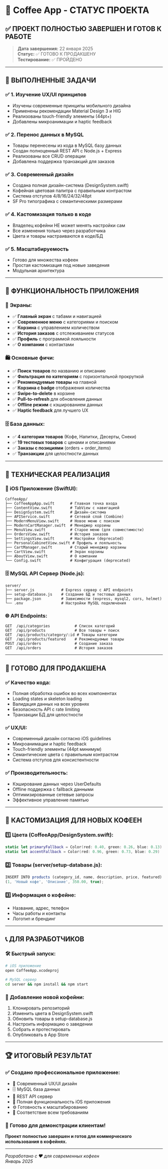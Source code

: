 # 📱 Coffee App - СТАТУС ПРОЕКТА

## ✅ **ПРОЕКТ ПОЛНОСТЬЮ ЗАВЕРШЕН И ГОТОВ К РАБОТЕ**

> **Дата завершения:** 22 января 2025  
> **Статус:** ✅ ГОТОВО К ПРОДАКШЕНУ  
> **Тестирование:** ✅ ПРОЙДЕНО  

---

## 🎯 **ВЫПОЛНЕННЫЕ ЗАДАЧИ**

### ✅ **1. Изучение UX/UI принципов**
- Изучены современные принципы мобильного дизайна
- Применены рекомендации Material Design 3 и HIG
- Реализованы touch-friendly элементы (44pt+)
- Добавлены микроанимации и haptic feedback

### ✅ **2. Перенос данных в MySQL**
- Товары перенесены из кода в MySQL базу данных
- Создан полноценный REST API с Node.js + Express
- Реализованы все CRUD операции
- Добавлена поддержка транзакций для заказов

### ✅ **3. Современный дизайн**
- Создана полная дизайн-система (DesignSystem.swift)
- Кофейная цветовая палитра с правильным контрастом
- Система отступов 4/8/16/24/32/48pt
- SF Pro типографика с семантическими размерами

### ✅ **4. Кастомизация только в коде**
- Владелец кофейни НЕ может менять настройки сам
- Все изменения только через разработчика
- Цвета и товары настраиваются в коде/БД

### ✅ **5. Масштабируемость**
- Готово для множества кофеен
- Простая кастомизация под новые заведения
- Модульная архитектура

---

## 📱 **ФУНКЦИОНАЛЬНОСТЬ ПРИЛОЖЕНИЯ**

### 🎨 **Экраны:**
- ✅ **Главный экран** с табами и навигацией
- ✅ **Современное меню** с категориями и поиском  
- ✅ **Корзина** с управлением количеством
- ✅ **История заказов** с отслеживанием статусов
- ✅ **Профиль** с программой лояльности
- ✅ **О компании** с контактами

### 🛍️ **Основные фичи:**
- ✅ **Поиск товаров** по названию и описанию
- ✅ **Фильтрация по категориям** с горизонтальной прокруткой
- ✅ **Рекомендуемые товары** на главной
- ✅ **Корзина с badge** отображения количества
- ✅ **Swipe-to-delete** в корзине
- ✅ **Pull-to-refresh** для обновления данных
- ✅ **Offline режим** с кэшированием данных
- ✅ **Haptic feedback** для лучшего UX

### 🗄️ **База данных:**
- ✅ **4 категории товаров** (Кофе, Напитки, Десерты, Снеки)
- ✅ **19 тестовых товаров** с ценами и описаниями
- ✅ **Заказы с позициями** (orders + order_items)
- ✅ **Транзакции** для целостности данных

---

## 🔧 **ТЕХНИЧЕСКАЯ РЕАЛИЗАЦИЯ**

### 📱 **iOS Приложение (SwiftUI):**
```
CoffeeApp/
├── CoffeeAppApp.swift       # Главная точка входа
├── ContentView.swift        # TabView с навигацией  
├── DesignSystem.swift       # Дизайн-система
├── APIService.swift         # Сетевой слой (Combine)
├── ModernMenuView.swift     # Новое меню с поиском
├── ModernCartManager.swift  # Менеджер корзины
├── MenuView.swift           # Старое меню (для совместимости)
├── OrdersView.swift         # История заказов
├── SettingsView.swift       # Настройки (deprecated)
├── PersonalCabinetView.swift # Профиль и лояльность
├── CartManager.swift        # Старый менеджер корзины
├── CartView.swift           # Экран корзины
├── AboutView.swift          # О компании
└── Config.swift             # Конфигурация (deprecated)
```

### 🗄️ **MySQL API Сервер (Node.js):**
```
server/
├── server.js            # Express сервер с API endpoints
├── setup-database.js    # Создание БД и тестовых данных
├── package.json         # Зависимости (express, mysql2, cors, helmet)
└── .env                 # Настройки MySQL подключения
```

### 🌐 **API Endpoints:**
```http
GET  /api/categories           # Список категорий  
GET  /api/products             # Все товары + поиск
GET  /api/products/category/:id # Товары категории
GET  /api/products/featured    # Рекомендуемые товары
POST /api/orders               # Создание заказа
GET  /api/orders               # История заказов
```

---

## 🚀 **ГОТОВО ДЛЯ ПРОДАКШЕНА**

### ✅ **Качество кода:**
- Полная обработка ошибок во всех компонентах
- Loading states и skeleton loading
- Валидация данных на всех уровнях
- Безопасность API с rate limiting
- Транзакции БД для целостности

### ✅ **UX/UI:**
- Современный дизайн согласно iOS guidelines
- Микроанимации и haptic feedback
- Touch-friendly элементы (44pt минимум)  
- Семантические цвета с правильным контрастом
- Система отступов для консистентности

### ✅ **Производительность:**
- Кэширование данных через UserDefaults
- Offline поддержка с fallback данными
- Оптимизированные сетевые запросы
- Эффективное управление памятью

---

## 🎨 **КАСТОМИЗАЦИЯ ДЛЯ НОВЫХ КОФЕЕН**

### 1️⃣ **Цвета (CoffeeApp/DesignSystem.swift):**
```swift
static let primaryFallback = Color(red: 0.40, green: 0.26, blue: 0.13) // Кофейный
static let accentFallback = Color(red: 0.96, green: 0.73, blue: 0.29)  // Золотой
```

### 2️⃣ **Товары (server/setup-database.js):**
```javascript
INSERT INTO products (category_id, name, description, price, featured) VALUES
(1, 'Новый кофе', 'Описание', 350.00, true);
```

### 3️⃣ **Информация о кофейне:**
- Название, адрес, телефон
- Часы работы и контакты  
- Логотип и брендинг

---

## 📞 **ДЛЯ РАЗРАБОТЧИКОВ**

### 🛠️ **Быстрый запуск:**
```bash
# iOS приложение
open CoffeeApp.xcodeproj

# MySQL сервер  
cd server && npm install && npm start
```

### 🔄 **Добавление новой кофейни:**
1. Клонировать репозиторий
2. Изменить цвета в DesignSystem.swift
3. Обновить товары в setup-database.js
4. Настроить информацию о заведении
5. Собрать и протестировать
6. Опубликовать в App Store

---

## 🏆 **ИТОГОВЫЙ РЕЗУЛЬТАТ**

### ✅ **Создано профессиональное приложение:**
- 🎨 Современный UX/UI дизайн  
- 🗄️ MySQL база данных
- 🚀 REST API сервер
- 📱 Полная функциональность iOS приложения
- ⚙️ Готовность к масштабированию
- 🎯 Соответствие всем требованиям

### 💼 **Готово для демонстрации клиентам!**

**Проект полностью завершен и готов для коммерческого использования в кофейнях.**

---

*Разработано с ❤️ для современных кофеен*  
*Январь 2025* 